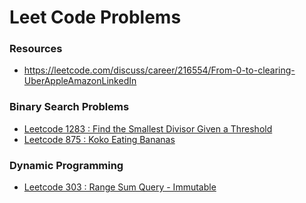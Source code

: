 # Leet Code Problems

### Resources

* https://leetcode.com/discuss/career/216554/From-0-to-clearing-UberAppleAmazonLinkedIn


### Binary Search Problems

* [Leetcode 1283 : Find the Smallest Divisor Given a Threshold](./src/LeetCodeProblems/BinarySearchProblems/LeetCode_1283_V1.cs)
* [Leetcode 875 : Koko Eating Bananas](./src/LeetCodeProblems/BinarySearchProblems/LeetCode_875_V1.cs)


### Dynamic Programming

* [Leetcode 303 : Range Sum Query - Immutable](./src/LeetCodeProblems/DynamicProgramming/LeetCode_303_RangeSumQueryImmutableV1.cs)

